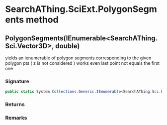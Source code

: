 # SearchAThing.SciExt.PolygonSegments method
## PolygonSegments(IEnumerable<SearchAThing.Sci.Vector3D>, double)
yields an ienumerable of polygon segments corresponding to the given polygon pts ( z is not considered )
            works even last point not equals the first one

### Signature
```csharp
public static System.Collections.Generic.IEnumerable<SearchAThing.Sci.Line3D> PolygonSegments(IEnumerable<SearchAThing.Sci.Vector3D> pts, double tol)
```
### Returns

### Remarks

